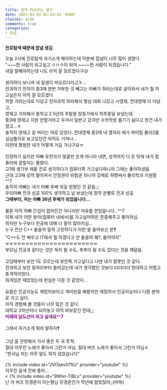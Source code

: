 ```yaml
---
title: 문득 떠오르는 생각
date: 2021-03-03 02:43:24 -0400
classes: wide
comments: true
categories:
- 잡념
---
```

**진로탐색 때문에 잡념 생김**   

오늘 2시에 진로탐색 자기소개 해야하는데 덕분에 잡념이 너무 많이 생겼다.   
"\~\~\~한 사람이 되고싶고 ㅇㅇㅇ이 되어 \~\~\~\~한 사람이 되겠습니다."    
내일 말해야하는데 나도 아직 잘 모르겠다구😥   
<br>
생각하다 보니까 내 일생이 떠오르더라고ㅎ...   
전과하기 전까지 중3때 한번 거부한 것 빼고는 아빠가 하라는대로 살아와서 내가 뭘 하고싶은지 아직 잘 모르겠다.   
학원 가라는대로 다녔고 전자과학 하라해서 항상 대회 나갔고 시영재, 전대영재 다 다녔고,   
영재고 가자해서 중학교 2.5년의 주말을 장동가에서 하루종일 보냈는데     
중3때 영재고 지원 안할거라고 우겨서 일반고 갔지만 수학학원 옮기기 싫다고 한건 내가 졌고...ㅎ    
솔직히 영재고 갈 머리는 따로 있었다. 전대영재 중2때 내 옆자리 애가 하이탑 물리2를 심심풀이로 보고있던건 아직도 기억나...    
이런데 평범한 내가 어떻게 거길 가냐구요ㅠ   
<br>
인정하기 싫지만 아빠 유전자가 얼굴만 온게 아니라 내면, 성격까지 다 온 탓에 내가 컴퓨터에 끌릴지는 몰랐다.   
고1때 생기부 채울 진로 생각하다가 컴퓨터쪽 가고싶다하니까 그때는 좋아하셨음.     
근데 고3때 성적 떨어져서 안정권이 위험권 되니까 강제로 하향써서 물리학과 지원함^^7    
솔직히 아빠는 내가 아빠 후배 되길 원했던 것 같음;;;    
우리아빠 전과 성공 100% 생각하고 날 보냈는데 정작 운빨로 전과 성공.   
**그때부터, 저는 아빠 36년 후배가 되었읍니다...**    
<br>
물론 아직 아빠 간섭이 없어진건 아니지만 자유를 얻었읍니다...^^7    
이제 내가 어떤 분야(컴퓨터 내에서)를 가고싶어하든 존중해주고 좋아하심.   
하지만 누구보다 전공에 대해 더 말이 많아지심...    
누구 전선 C++ 들을까 말까 고민하다가 이런 말 들어보신 분❓   
"C++도 안 배우고 IT에서 뭘 하겠다고 안 들을려 해?, 들어야지"   
ㅠㅠㅠㅠㅠㅠㅠㅠㅠㅠㅠㅠㅠㅠㅠㅠㅠㅠㅠㅠㅠㅠㅠ   
부모님 전공과 같다는 것은 독이 될 수도, 축복이 될 수도 있다는 것을 깨달음.   
<br>
고딩때부터 보안 1도 모르는데 보안쪽 가고싶다고 나댄 내가 잘못인 것 같다.   
전과하고 보안 동아리부터 들어갔는데 내가 생각했던 것보다 더더더더 방대하고 어렵고 충격적이었다.    
워게임은 재밌었는데 현실은 다른 것 같았다...   
<br>
요즘은 인공지능도 재밌어보이고 개미만큼 해봤지만 재밌어서 인공지능이나 다른 분야로 가고 싶다.    
아직 경험해 볼 것들이 너무 많은 것 같다.   
대학교 3학년이나 되어놓고 아직 바보같긴 한데;;;    
**<span style="color:purple">미래의 남도산이 되고 싶네요^^7</span>**   
<br>
그래서 자기소개 뭐라 말하지❓    
<br>
그냥 꿈 관련해서 가사 좋은 두 곡 투척.   
절대 이무진 노래가 좋아서 그런거 아님. 절대 버즈 노래가 좋아서 그런거 아님ㅎ   
"판사님 저는 아무 말도 하지 않았습니다"   
<br>
{% include video id="JVI7aev075U" provider="youtube" %}     
이무진 음색 진짜 좋아...    
<
{% include video id="9Wlxr-TIBLs" provider="youtube" %}    
난 저 버즈 민경훈이 아는형님 민경훈인거 작년에 알았잖아;;(머쓱)   
